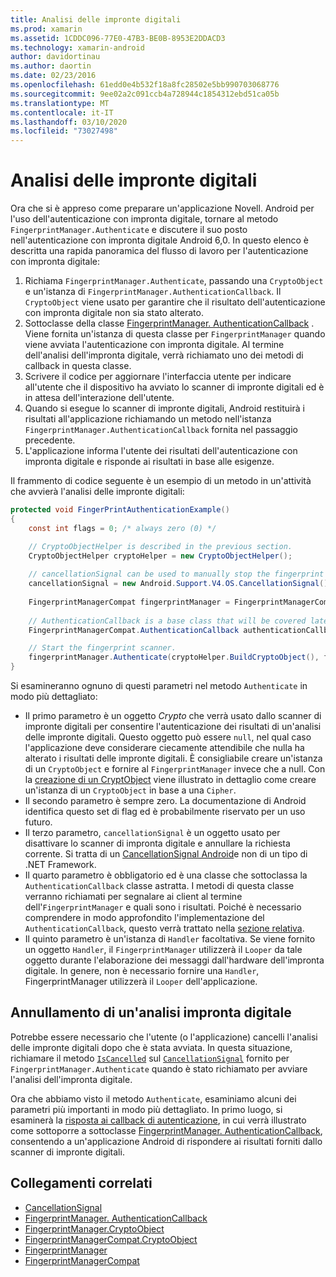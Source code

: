 ```yaml
---
title: Analisi delle impronte digitali
ms.prod: xamarin
ms.assetid: 1CDDC096-77E0-47B3-BE0B-8953E2DDACD3
ms.technology: xamarin-android
author: davidortinau
ms.author: daortin
ms.date: 02/23/2016
ms.openlocfilehash: 61edd0e4b532f18a8fc28502e5bb990703068776
ms.sourcegitcommit: 9ee02a2c091ccb4a728944c1854312ebd51ca05b
ms.translationtype: MT
ms.contentlocale: it-IT
ms.lasthandoff: 03/10/2020
ms.locfileid: "73027498"
---
```

# <a name="scanning-for-fingerprints"></a>Analisi delle impronte digitali

Ora che si è appreso come preparare un'applicazione Novell. Android per l'uso dell'autenticazione con impronta digitale, tornare al metodo `FingerprintManager.Authenticate` e discutere il suo posto nell'autenticazione con impronta digitale Android 6,0. In questo elenco è descritta una rapida panoramica del flusso di lavoro per l'autenticazione con impronta digitale:

1. Richiama `FingerprintManager.Authenticate`, passando una `CryptoObject` e un'istanza di `FingerprintManager.AuthenticationCallback`. Il `CryptoObject` viene usato per garantire che il risultato dell'autenticazione con impronta digitale non sia stato alterato. 
2. Sottoclasse della classe [FingerprintManager. AuthenticationCallback](https://developer.android.com/reference/android/hardware/fingerprint/FingerprintManager.AuthenticationCallback.html) . Viene fornita un'istanza di questa classe per `FingerprintManager` quando viene avviata l'autenticazione con impronta digitale. Al termine dell'analisi dell'impronta digitale, verrà richiamato uno dei metodi di callback in questa classe.
3. Scrivere il codice per aggiornare l'interfaccia utente per indicare all'utente che il dispositivo ha avviato lo scanner di impronte digitali ed è in attesa dell'interazione dell'utente. 
4. Quando si esegue lo scanner di impronte digitali, Android restituirà i risultati all'applicazione richiamando un metodo nell'istanza `FingerprintManager.AuthenticationCallback` fornita nel passaggio precedente.
5. L'applicazione informa l'utente dei risultati dell'autenticazione con impronta digitale e risponde ai risultati in base alle esigenze. 

Il frammento di codice seguente è un esempio di un metodo in un'attività che avvierà l'analisi delle impronte digitali:

```csharp
protected void FingerPrintAuthenticationExample()
{
    const int flags = 0; /* always zero (0) */

    // CryptoObjectHelper is described in the previous section.
    CryptoObjectHelper cryptoHelper = new CryptoObjectHelper();    
    
    // cancellationSignal can be used to manually stop the fingerprint scanner. 
    cancellationSignal = new Android.Support.V4.OS.CancellationSignal();
    
    FingerprintManagerCompat fingerprintManager = FingerprintManagerCompat.From(this);
    
    // AuthenticationCallback is a base class that will be covered later on in this guide.
    FingerprintManagerCompat.AuthenticationCallback authenticationCallback = new MyAuthCallbackSample(this);

    // Start the fingerprint scanner.
    fingerprintManager.Authenticate(cryptoHelper.BuildCryptoObject(), flags, cancellationSignal, authenticationCallback, null);
}
```

Si esamineranno ognuno di questi parametri nel metodo `Authenticate` in modo più dettagliato:

- Il primo parametro è un oggetto _Crypto_ che verrà usato dallo scanner di impronte digitali per consentire l'autenticazione dei risultati di un'analisi delle impronte digitali. Questo oggetto può essere `null`, nel qual caso l'applicazione deve considerare ciecamente attendibile che nulla ha alterato i risultati delle impronte digitali. È consigliabile creare un'istanza di un `CryptoObject` e fornire al `FingerprintManager` invece che a null. Con la [creazione di un CryptObject](~/android/platform/fingerprint-authentication/creating-a-cryptoobject.md) viene illustrato in dettaglio come creare un'istanza di un `CryptoObject` in base a una `Cipher`.
- Il secondo parametro è sempre zero. La documentazione di Android identifica questo set di flag ed è probabilmente riservato per un uso futuro. 
- Il terzo parametro, `cancellationSignal` è un oggetto usato per disattivare lo scanner di impronta digitale e annullare la richiesta corrente. Si tratta di un [CancellationSignal Android](https://developer.android.com/reference/android/os/CancellationSignal.html)e non di un tipo di .NET Framework.
- Il quarto parametro è obbligatorio ed è una classe che sottoclassa la `AuthenticationCallback` classe astratta. I metodi di questa classe verranno richiamati per segnalare ai client al termine dell'`FingerprintManager` e quali sono i risultati. Poiché è necessario comprendere in modo approfondito l'implementazione del `AuthenticationCallback`, questo verrà trattato nella [sezione relativa](~/android/platform/fingerprint-authentication/fingerprint-authentication-callbacks.md).
- Il quinto parametro è un'istanza di `Handler` facoltativa. Se viene fornito un oggetto `Handler`, il `FingerprintManager` utilizzerà il `Looper` da tale oggetto durante l'elaborazione dei messaggi dall'hardware dell'impronta digitale. In genere, non è necessario fornire una `Handler`, FingerprintManager utilizzerà il `Looper` dell'applicazione.

## <a name="cancelling-a-fingerprint-scan"></a>Annullamento di un'analisi impronta digitale

Potrebbe essere necessario che l'utente (o l'applicazione) cancelli l'analisi delle impronte digitali dopo che è stata avviata. In questa situazione, richiamare il metodo [`IsCancelled`](https://developer.android.com/reference/android/os/CancellationSignal.html#isCanceled()) sul [`CancellationSignal`](https://developer.android.com/reference/android/os/CancellationSignal.html) fornito per `FingerprintManager.Authenticate` quando è stato richiamato per avviare l'analisi dell'impronta digitale.

Ora che abbiamo visto il metodo `Authenticate`, esaminiamo alcuni dei parametri più importanti in modo più dettagliato. In primo luogo, si esaminerà la [risposta ai callback di autenticazione](~/android/platform/fingerprint-authentication/fingerprint-authentication-callbacks.md), in cui verrà illustrato come sottoporre a sottoclasse [FingerprintManager. AuthenticationCallback](https://developer.android.com/reference/android/hardware/fingerprint/FingerprintManager.AuthenticationCallback.html), consentendo a un'applicazione Android di rispondere ai risultati forniti dallo scanner di impronte digitali.

## <a name="related-links"></a>Collegamenti correlati

- [CancellationSignal](https://developer.android.com/reference/android/os/CancellationSignal.html)
- [FingerprintManager. AuthenticationCallback](https://developer.android.com/reference/android/hardware/fingerprint/FingerprintManager.AuthenticationCallback.html)
- [FingerprintManager.CryptoObject](https://developer.android.com/reference/android/hardware/fingerprint/FingerprintManager.CryptoObject.html)
- [FingerprintManagerCompat.CryptoObject](https://developer.android.com/reference/android/support/v4/hardware/fingerprint/FingerprintManagerCompat.CryptoObject.html)
- [FingerprintManager](https://developer.android.com/reference/android/hardware/fingerprint/FingerprintManager.html)
- [FingerprintManagerCompat](https://developer.android.com/reference/android/support/v4/hardware/fingerprint/FingerprintManagerCompat.html)
